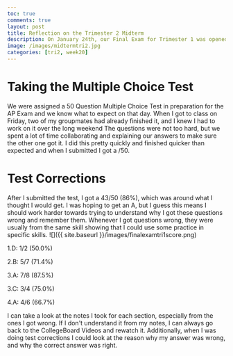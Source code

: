 ```yaml
---
toc: true
comments: true
layout: post
title: Reflection on the Trimester 2 Midterm
description: On January 24th, our Final Exam for Trimester 1 was opened and it was a Multiple Choice Test on CollegeBoard with 50 Questions and this is my reflection as well as any test corrections
image: /images/midtermtri2.jpg
categories: [tri2, week20]
---
```


# Taking the Multiple Choice Test
We were assigned a 50 Question Multiple Choice Test in preparation for the AP Exam and we know what to expect on that day. When I got to class on Friday, two of my groupmates had already finished it, and I knew I had to work on it over the long weekend The questions were not too hard, but we spent a lot of time collaborating and explaining our answers to make sure the other one got it. I did this pretty quickly and finished quicker than expected and when I submitted I got a /50.

# Test Corrections
After I submitted the test, I got a 43/50 (86%), which was around what I thought I would get. I was hoping to get an A, but I guess this means I should work harder towards trying to understand why I got these questions wrong and remember them. Whenever I got questions wrong, they were usually from the same skill showing that I could use some practice in specific skills. ![]({{ site.baseurl }}/images/finalexamtri1score.png)

1.D: 1/2 (50.0%)

2.B: 5/7 (71.4%)

3.A: 7/8 (87.5%)

3.C: 3/4 (75.0%)

4.A: 4/6 (66.7%)

I can take a look at the notes I took for each section, especially from the ones I got wrong. If I don't understand it from my notes, I can always go back to the CollegeBoard Videos and rewatch it. Additionally, when I was doing test corrections I could look at the reason why my answer was wrong, and why the correct answer was right.

